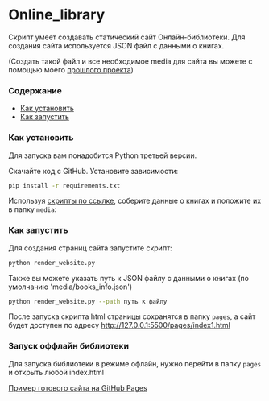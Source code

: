 # Online_library

Скрипт умеет создавать статический сайт Онлайн-библиотеки.
Для создания сайта используется JSON файл с данными о книгах.

(Создать такой файл и все необходимое media для сайта вы можете с помощью моего [прошлого проекта](https://github.com/RomanRVV/online-library))



### Содержание

- [Как установить](#как-установить)
- [Как запустить](#как-запустить)


### Как установить
Для запуска вам понадобится Python третьей версии.

Скачайте код с GitHub. Установите зависимости:

```sh
pip install -r requirements.txt
```

Используя [скрипты по ссылке](https://github.com/RomanRVV/online-library), соберите данные о книгах и положите их в папку `media`:


### Как запустить
Для создания страниц сайта запустите скрипт: 
```sh
python render_website.py
```


Также вы можете указать путь к JSON файлу с данными о книгах
(по умолчанию 'media/books_info.json')
```sh
python render_website.py --path путь к файлу
```

После запуска скрипта html страницы сохранятся в папку `pages`, а сайт будет доступен по адреcу http://127.0.0.1:5500/pages/index1.html

### Запуск оффлайн библиотеки
Для запуска библиотеки в режиме офлайн, нужно перейти в папку `pages` и открыть любой index.html

[Пример готового сайта на GitHub Pages](https://romanrvv.github.io/online_library_website/pages/index0.html) 

